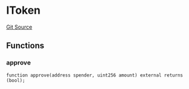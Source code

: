 # IToken
[Git Source](https://github.com/malda-protocol/malda-lending/blob/ae9b756ce0322e339daafd68cf97592f5de2033d/src\libraries\SafeApprove.sol)


## Functions
### approve


```solidity
function approve(address spender, uint256 amount) external returns (bool);
```

